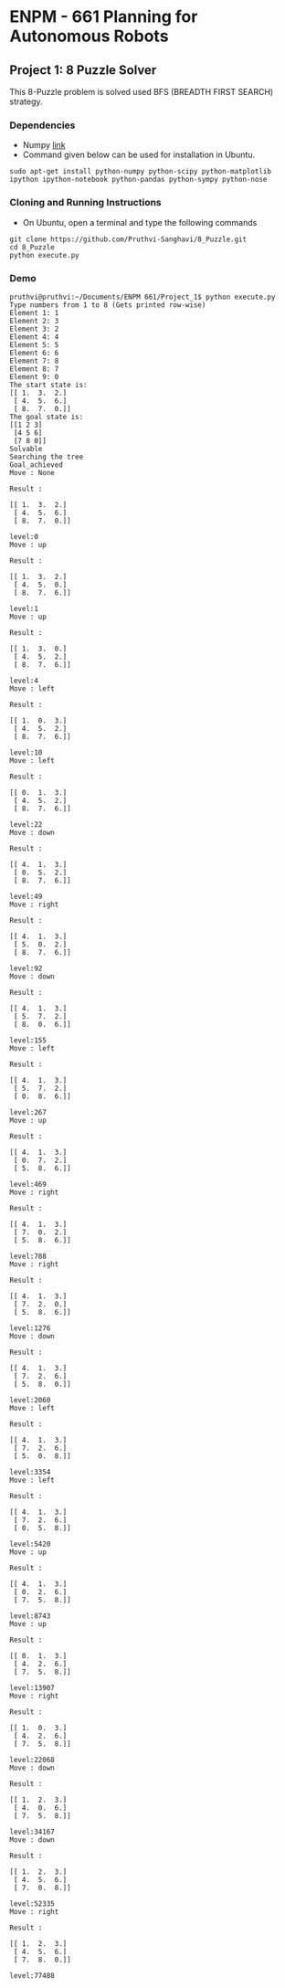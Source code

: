 # ENPM - 661 Planning for Autonomous Robots
## Project 1: 8 Puzzle Solver
This 8-Puzzle problem is solved used BFS (BREADTH FIRST SEARCH) strategy.

### Dependencies

- Numpy [link](https://scipy.org/install.html)
- Command given below can be used for installation in Ubuntu. 
```
sudo apt-get install python-numpy python-scipy python-matplotlib ipython ipython-notebook python-pandas python-sympy python-nose
``` 

### Cloning and Running Instructions
- On Ubuntu, open a terminal and type the following commands
```
git clone https://github.com/Pruthvi-Sanghavi/8_Puzzle.git
cd 8_Puzzle
python execute.py
```
### Demo
```
pruthvi@pruthvi:~/Documents/ENPM 661/Project_1$ python execute.py 
Type numbers from 1 to 8 (Gets printed row-wise)
Element 1: 1
Element 2: 3
Element 3: 2
Element 4: 4
Element 5: 5
Element 6: 6
Element 7: 8
Element 8: 7
Element 9: 0
The start state is: 
[[ 1.  3.  2.]
 [ 4.  5.  6.]
 [ 8.  7.  0.]]
The goal state is: 
[[1 2 3]
 [4 5 6]
 [7 8 0]]
Solvable
Searching the tree
Goal_achieved
Move : None

Result : 

[[ 1.  3.  2.]
 [ 4.  5.  6.]
 [ 8.  7.  0.]]

level:0
Move : up

Result : 

[[ 1.  3.  2.]
 [ 4.  5.  0.]
 [ 8.  7.  6.]]

level:1
Move : up

Result : 

[[ 1.  3.  0.]
 [ 4.  5.  2.]
 [ 8.  7.  6.]]

level:4
Move : left

Result : 

[[ 1.  0.  3.]
 [ 4.  5.  2.]
 [ 8.  7.  6.]]

level:10
Move : left

Result : 

[[ 0.  1.  3.]
 [ 4.  5.  2.]
 [ 8.  7.  6.]]

level:22
Move : down

Result : 

[[ 4.  1.  3.]
 [ 0.  5.  2.]
 [ 8.  7.  6.]]

level:49
Move : right

Result : 

[[ 4.  1.  3.]
 [ 5.  0.  2.]
 [ 8.  7.  6.]]

level:92
Move : down

Result : 

[[ 4.  1.  3.]
 [ 5.  7.  2.]
 [ 8.  0.  6.]]

level:155
Move : left

Result : 

[[ 4.  1.  3.]
 [ 5.  7.  2.]
 [ 0.  8.  6.]]

level:267
Move : up

Result : 

[[ 4.  1.  3.]
 [ 0.  7.  2.]
 [ 5.  8.  6.]]

level:469
Move : right

Result : 

[[ 4.  1.  3.]
 [ 7.  0.  2.]
 [ 5.  8.  6.]]

level:788
Move : right

Result : 

[[ 4.  1.  3.]
 [ 7.  2.  0.]
 [ 5.  8.  6.]]

level:1276
Move : down

Result : 

[[ 4.  1.  3.]
 [ 7.  2.  6.]
 [ 5.  8.  0.]]

level:2060
Move : left

Result : 

[[ 4.  1.  3.]
 [ 7.  2.  6.]
 [ 5.  0.  8.]]

level:3354
Move : left

Result : 

[[ 4.  1.  3.]
 [ 7.  2.  6.]
 [ 0.  5.  8.]]

level:5420
Move : up

Result : 

[[ 4.  1.  3.]
 [ 0.  2.  6.]
 [ 7.  5.  8.]]

level:8743
Move : up

Result : 

[[ 0.  1.  3.]
 [ 4.  2.  6.]
 [ 7.  5.  8.]]

level:13907
Move : right

Result : 

[[ 1.  0.  3.]
 [ 4.  2.  6.]
 [ 7.  5.  8.]]

level:22068
Move : down

Result : 

[[ 1.  2.  3.]
 [ 4.  0.  6.]
 [ 7.  5.  8.]]

level:34167
Move : down

Result : 

[[ 1.  2.  3.]
 [ 4.  5.  6.]
 [ 7.  0.  8.]]

level:52335
Move : right

Result : 

[[ 1.  2.  3.]
 [ 4.  5.  6.]
 [ 7.  8.  0.]]

level:77488
```

